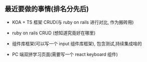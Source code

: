 ## 最近要做的事情(排名分先后)

- KOA + TS 框架 CRUD(与 ruby on rails 进行对比, 作为搬砖用)

- ruby on rails CRUD (想知道究竟好在哪里)

- 组件库框架(可以写一个 input 组件库框架), 包含测试,持续集成啥的

- PC 端双拼学习页面(需要写一个 react keyboard 组件)

